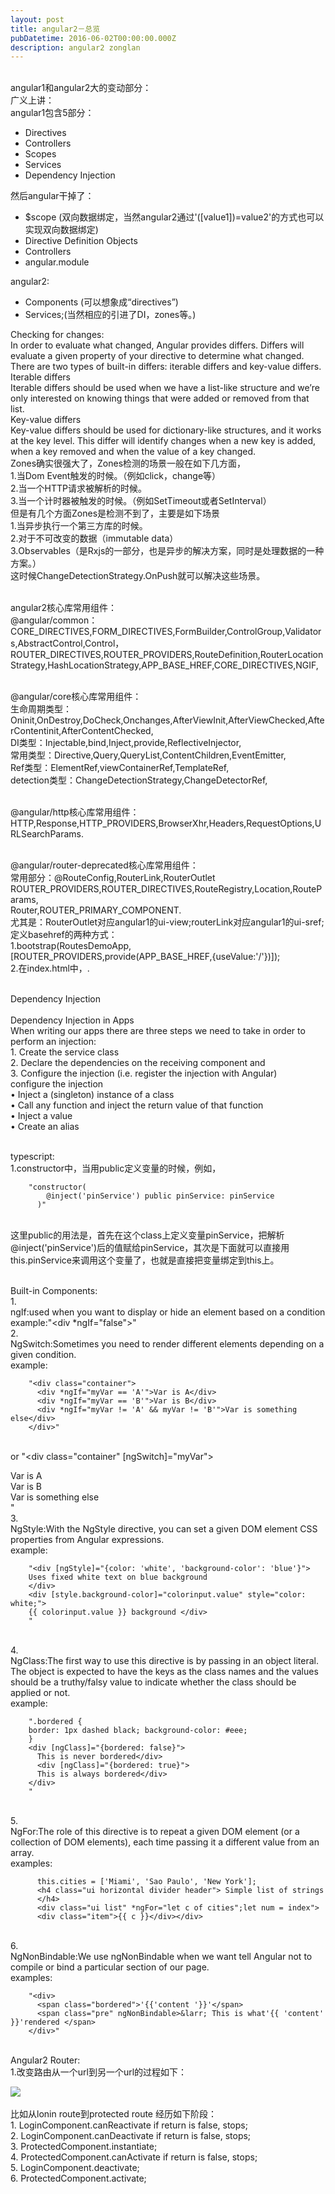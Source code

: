 ```yaml
---
layout: post
title: angular2－总览
pubDatetime: 2016-06-02T00:00:00.000Z
description: angular2 zonglan
---
```


<br>angular1和angular2大的变动部分：
<br>广义上讲：
<br>angular1包含5部分：

<ul>
 <li>Directives</li>
 <li>Controllers</li>
 <li>Scopes</li>
 <li>Services</li>
 <li>Dependency Injection</li>
</ul>

然后angular干掉了：

<ul>
 <li>$scope (双向数据绑定，当然angular2通过'([value1])=value2'的方式也可以实现双向数据绑定)</li>
 <li>Directive Definition Objects</li>
 <li>Controllers</li>
 <li>angular.module</li>
</ul>
angular2:
<ul>
 <li>Components (可以想象成“directives”)</li>
 <li>Services;(当然相应的引进了DI，zones等。)</li>
</ul>

Checking for changes:
<br>In order to evaluate what changed, Angular provides differs. Differs will evaluate a given property of your directive to determine what changed.
<br>There are two types of built-in differs: iterable differs and key-value differs.
<br>Iterable differs
<br>Iterable differs should be used when we have a list-like structure and we’re only interested on knowing things that were added or removed from that list.
<br>Key-value differs
<br>Key-value differs should be used for dictionary-like structures, and it works at the key level. This differ will identify changes when a new key is added, when a key removed and when the value of a key changed.
<br>Zones确实很强大了，Zones检测的场景一般在如下几方面，
<br>1.当Dom Event触发的时候。（例如click，change等）
<br>2.当一个HTTP请求被解析的时候。
<br>3.当一个计时器被触发的时候。（例如SetTimeout或者SetInterval）
<br>但是有几个方面Zones是检测不到了，主要是如下场景
<br>1.当异步执行一个第三方库的时候。
<br>2.对于不可改变的数据（immutable data）
<br>3.Observables（是Rxjs的一部分，也是异步的解决方案，同时是处理数据的一种方案。）
<br>这时候ChangeDetectionStrategy.OnPush就可以解决这些场景。

<br>angular2核心库常用组件：
<br>@angular/common：<br>CORE_DIRECTIVES,FORM_DIRECTIVES,FormBuilder,ControlGroup,Validators,AbstractControl,Control，
ROUTER_DIRECTIVES,ROUTER_PROVIDERS,RouteDefinition,RouterLocationStrategy,HashLocationStrategy,APP_BASE_HREF,CORE_DIRECTIVES,NGIF,

<br>@angular/core核心库常用组件：
<br>生命周期类型：<br>Oninit,OnDestroy,DoCheck,Onchanges,AfterViewInit,AfterViewChecked,AfterContentinit,AfterContentChecked,
<br>DI类型：Injectable,bind,Inject,provide,ReflectiveInjector,
<br>常用类型：Directive,Query,QueryList,ContentChildren,EventEmitter,
<br>Ref类型：ElementRef,viewContainerRef,TemplateRef,
<br>detection类型：ChangeDetectionStrategy,ChangeDetectorRef,

<br>@angular/http核心库常用组件：
<br>HTTP,Response,HTTP_PROVIDERS,BrowserXhr,Headers,RequestOptions,URLSearchParams.

<br>@angular/router-deprecated核心库常用组件：
<br>常用部分：@RouteConfig,RouterLink,RouterOutlet
<br>ROUTER_PROVIDERS,ROUTER_DIRECTIVES,RouteRegistry,Location,RouteParams,
<br>Router,ROUTER_PRIMARY_COMPONENT.
<br>尤其是：RouterOutlet对应angular1的ui-view;routerLink对应angular1的ui-sref;
<br>定义basehref的两种方式：
<br>1.bootstrap(RoutesDemoApp,[ROUTER_PROVIDERS,provide(APP_BASE_HREF,{useValue:'/'})]);
<br>2.在index.html中，<base href="/">.

<br>Dependency Injection
<br><br>Dependency Injection in Apps
<br>When writing our apps there are three steps we need to take in order to perform an injection:
<br>1. Create the service class
<br>2. Declare the dependencies on the receiving component and
<br>3. Configure the injection (i.e. register the injection with Angular)
<br>configure the injection
<br>• Inject a (singleton) instance of a class
<br>• Call any function and inject the return value of that function
<br>• Inject a value
<br>• Create an alias

<br>typescript:
<br>1.constructor中，当用public定义变量的时候，例如，

        "constructor(
            @inject('pinService') public pinService: pinService
          )"

<br>这里public的用法是，首先在这个class上定义变量pinService，把解析@inject('pinService')后的值赋给pinService，其次是下面就可以直接用this.pinService来调用这个变量了，也就是直接把变量绑定到this上。

<br>Built-in Components:
<br>1.
<br>ngIf:used when you want to display or hide an element based on a condition
<br>example:"<div \*ngIf="false"></div>"
<br>2.
<br>NgSwitch:Sometimes you need to render different elements depending on a given condition.
<br>example:

        "<div class="container">
          <div *ngIf="myVar == 'A'">Var is A</div>
          <div *ngIf="myVar == 'B'">Var is B</div>
          <div *ngIf="myVar != 'A' && myVar != 'B'">Var is something else</div>
        </div>"

<br>or
"<div class="container" [ngSwitch]="myVar">

<div *ngSwitchWhen="'A'">Var is A</div>
<div *ngSwitchWhen="'B'">Var is B</div>
<div \*ngSwitchDefault>Var is something else</div>
</div>
"
<br>3.
<br>NgStyle:With the NgStyle directive, you can set a given DOM element CSS properties from Angular expressions.
<br>example:

        "<div [ngStyle]="{color: 'white', 'background-color': 'blue'}">
        Uses fixed white text on blue background
        </div>
        <div [style.background-color]="colorinput.value" style="color: white;">
        {{ colorinput.value }} background </div>
        "

<br>4.
<br>NgClass:The first way to use this directive is by passing in an object literal. The object is expected to have the keys as the class names and the values should be a truthy/falsy value to indicate whether the class should be applied or not.
<br>example:

        ".bordered {
        border: 1px dashed black; background-color: #eee;
        }
        <div [ngClass]="{bordered: false}">
          This is never bordered</div>
          <div [ngClass]="{bordered: true}">
          This is always bordered</div>
        </div>
        "

<br>5.
<br>NgFor:The role of this directive is to repeat a given DOM element (or a collection of DOM elements), each time passing it a different value from an array.
<br>examples:

          this.cities = ['Miami', 'Sao Paulo', 'New York'];
          <h4 class="ui horizontal divider header"> Simple list of strings
          </h4>
          <div class="ui list" *ngFor="let c of cities";let num = index">
          <div class="item">{{ c }}</div></div>

<br>6.
<br>NgNonBindable:We use ngNonBindable when we want tell Angular not to compile or bind a particular section of our page.
<br>examples:

        "<div>
          <span class="bordered">'{{'content '}}'</span>
          <span class="pre" ngNonBindable>&larr; This is what'{{ 'content' }}'rendered </span>
        </div>"

<br> Angular2 Router:
<br>1.改变路由从一个url到另一个url的过程如下：

<div class="router-image"><img src="../../../img/router-change.jpeg"></div>
<br>比如从lonin route到protected route 经历如下阶段：
<br>1. LoginComponent.canReactivate if return is false, stops;
<br>2. LoginComponent.canDeactivate if return is false, stops;
<br>3. ProtectedComponent.instantiate;
<br>4. ProtectedComponent.canActivate if return is false, stops;
<br>5. LoginComponent.deactivate;
<br>6. ProtectedComponent.activate;
